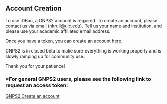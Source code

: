 ## Account Creation
To use IDBac, a GNPS2 account is required. To create an account, please contact us via email (nkrull@uic.edu). Tell us your name and institution, and please use your academic affiliated email address.

Once you have a token, you can create an account [here](https://gnps2.org/user/signup).

GNPS2 is in closed beta to make sure everything is working properly and is slowly ramping up for community use. 

Thank you for your patience!



### *For general GNPS2 users, please see the following link to request an access token: 
[GNPS2 Create an account](https://wang-bioinformatics-lab.github.io/GNPS2_Documentation/accounts/)

